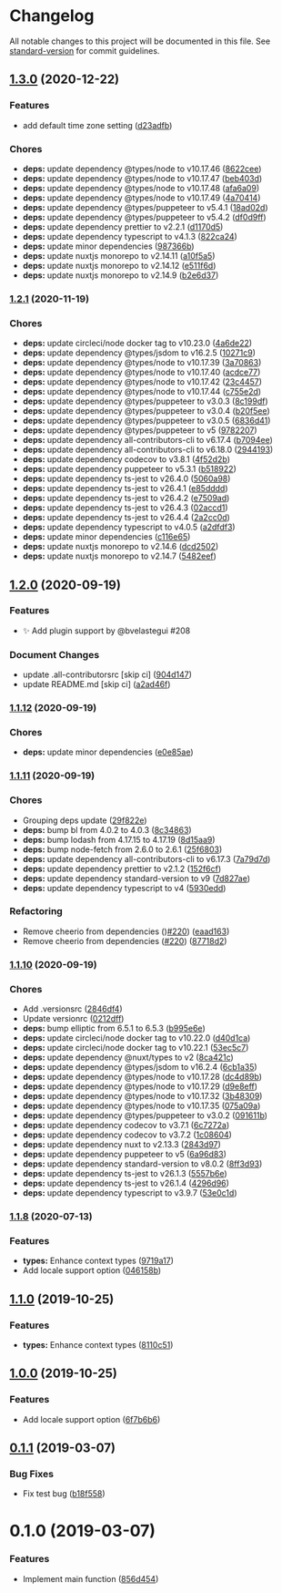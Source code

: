 # Changelog

All notable changes to this project will be documented in this file. See [standard-version](https://github.com/conventional-changelog/standard-version) for commit guidelines.

## [1.3.0](https://github.com/nuxt-community/dayjs-module/compare/v1.2.1...v1.3.0) (2020-12-22)


### Features

* add default time zone setting ([d23adfb](https://github.com/nuxt-community/dayjs-module/commit/d23adfbfffc23fa3b72d13ce80322c098d76c82a))


### Chores

* **deps:** update dependency @types/node to v10.17.46 ([8622cee](https://github.com/nuxt-community/dayjs-module/commit/8622ceeaf7b74a2bda6b248cebf60e082d000595))
* **deps:** update dependency @types/node to v10.17.47 ([beb403d](https://github.com/nuxt-community/dayjs-module/commit/beb403d25d0e9005b48ec4a03a58fea30d220f73))
* **deps:** update dependency @types/node to v10.17.48 ([afa6a09](https://github.com/nuxt-community/dayjs-module/commit/afa6a09c047f534d8651336a7d0bb21d6c1caccc))
* **deps:** update dependency @types/node to v10.17.49 ([4a70414](https://github.com/nuxt-community/dayjs-module/commit/4a704140d8e668bcfae82ef4a72b7d3c2c75b388))
* **deps:** update dependency @types/puppeteer to v5.4.1 ([18ad02d](https://github.com/nuxt-community/dayjs-module/commit/18ad02d1e90ae832738325f3b85ae63dfa041c5a))
* **deps:** update dependency @types/puppeteer to v5.4.2 ([df0d9ff](https://github.com/nuxt-community/dayjs-module/commit/df0d9ff37aea7d7c1c43e9cb7bdc2c0ef2faca7c))
* **deps:** update dependency prettier to v2.2.1 ([d1170d5](https://github.com/nuxt-community/dayjs-module/commit/d1170d5529f2aec7787a537be626b5a218808abb))
* **deps:** update dependency typescript to v4.1.3 ([822ca24](https://github.com/nuxt-community/dayjs-module/commit/822ca24689e78f04d4533382cf686d4128a90f68))
* **deps:** update minor dependencies ([987366b](https://github.com/nuxt-community/dayjs-module/commit/987366b696af54bd9a1a4eb36dfc2665e0cdc4c3))
* **deps:** update nuxtjs monorepo to v2.14.11 ([a10f5a5](https://github.com/nuxt-community/dayjs-module/commit/a10f5a54483966613f336fa386cf66702ac54618))
* **deps:** update nuxtjs monorepo to v2.14.12 ([e511f6d](https://github.com/nuxt-community/dayjs-module/commit/e511f6df3de2b16c97c8ddd3d78c6b6655aa1828))
* **deps:** update nuxtjs monorepo to v2.14.9 ([b2e6d37](https://github.com/nuxt-community/dayjs-module/commit/b2e6d3718244f53bd6cc34bc620e7d1b7edcb48a))

### [1.2.1](https://github.com/nuxt-community/dayjs-module/compare/v1.2.0...v1.2.1) (2020-11-19)


### Chores

* **deps:** update circleci/node docker tag to v10.23.0 ([4a6de22](https://github.com/nuxt-community/dayjs-module/commit/4a6de22571b7704fee8aa4e5e7a467dbb94cb206))
* **deps:** update dependency @types/jsdom to v16.2.5 ([10271c9](https://github.com/nuxt-community/dayjs-module/commit/10271c9c474f454b1555a0f1c5cb544ff9d0d3ef))
* **deps:** update dependency @types/node to v10.17.39 ([3a70863](https://github.com/nuxt-community/dayjs-module/commit/3a7086383f2abba74efef3f9758fde53571f5bf1))
* **deps:** update dependency @types/node to v10.17.40 ([acdce77](https://github.com/nuxt-community/dayjs-module/commit/acdce77685659bc258ef091ada6fc197fb157c58))
* **deps:** update dependency @types/node to v10.17.42 ([23c4457](https://github.com/nuxt-community/dayjs-module/commit/23c44572487dd3a024168465ed2b49968fbf5579))
* **deps:** update dependency @types/node to v10.17.44 ([c755e2d](https://github.com/nuxt-community/dayjs-module/commit/c755e2d30a01eb297aaeb7b5fe27cde51b295823))
* **deps:** update dependency @types/puppeteer to v3.0.3 ([8c199df](https://github.com/nuxt-community/dayjs-module/commit/8c199df757d5069e23d334b22e44e17e08ca8873))
* **deps:** update dependency @types/puppeteer to v3.0.4 ([b20f5ee](https://github.com/nuxt-community/dayjs-module/commit/b20f5ee075b4fe9633e0fefa0e2eb3715ffe0f22))
* **deps:** update dependency @types/puppeteer to v3.0.5 ([6836d41](https://github.com/nuxt-community/dayjs-module/commit/6836d41557952ceb1ae5eda55af711c314aa9225))
* **deps:** update dependency @types/puppeteer to v5 ([9782207](https://github.com/nuxt-community/dayjs-module/commit/9782207a7f848e8b4e327c8608236ed74a1de74f))
* **deps:** update dependency all-contributors-cli to v6.17.4 ([b7094ee](https://github.com/nuxt-community/dayjs-module/commit/b7094ee3b7fc9abc369799ab269f89ba8055c6cf))
* **deps:** update dependency all-contributors-cli to v6.18.0 ([2944193](https://github.com/nuxt-community/dayjs-module/commit/294419353108656f7ba326d470f66c3eef59d0b4))
* **deps:** update dependency codecov to v3.8.1 ([4f52d2b](https://github.com/nuxt-community/dayjs-module/commit/4f52d2b09ae5bd7a43ad4d1d71e74dad9d55d3bf))
* **deps:** update dependency puppeteer to v5.3.1 ([b518922](https://github.com/nuxt-community/dayjs-module/commit/b5189221fe4d8da5277d88295b1a225e03eedcdf))
* **deps:** update dependency ts-jest to v26.4.0 ([5060a98](https://github.com/nuxt-community/dayjs-module/commit/5060a98de104b1c8f06917b6c7f50a34c936120e))
* **deps:** update dependency ts-jest to v26.4.1 ([e85dddd](https://github.com/nuxt-community/dayjs-module/commit/e85dddd775be2730b6f15177ace5063f22d7c897))
* **deps:** update dependency ts-jest to v26.4.2 ([e7509ad](https://github.com/nuxt-community/dayjs-module/commit/e7509ad640366f5d7636432bfbed2812424e1e9b))
* **deps:** update dependency ts-jest to v26.4.3 ([02accd1](https://github.com/nuxt-community/dayjs-module/commit/02accd19f806dd35f48065c1972394a2daf242ea))
* **deps:** update dependency ts-jest to v26.4.4 ([2a2cc0d](https://github.com/nuxt-community/dayjs-module/commit/2a2cc0dae67b31bb5062aeaf16af1fe0d96c1bab))
* **deps:** update dependency typescript to v4.0.5 ([a2dfdf3](https://github.com/nuxt-community/dayjs-module/commit/a2dfdf33142e2202f15fc5e1cc9b2cad2f06086d))
* **deps:** update minor dependencies ([c116e65](https://github.com/nuxt-community/dayjs-module/commit/c116e65dc3485311d326146ba8205e3bc0cb6930))
* **deps:** update nuxtjs monorepo to v2.14.6 ([dcd2502](https://github.com/nuxt-community/dayjs-module/commit/dcd25021def31567a1347bf0b03ab6b2cb704f55))
* **deps:** update nuxtjs monorepo to v2.14.7 ([5482eef](https://github.com/nuxt-community/dayjs-module/commit/5482eef6346cf0f94b9703b09b62b1840bd7d935))

## [1.2.0](https://github.com/nuxt-community/dayjs-module/compare/v1.1.12...v1.2.0) (2020-09-19)

### Features

* :sparkles: Add plugin support by @bvelastegui #208

### Document Changes

* update .all-contributorsrc [skip ci] ([904d147](https://github.com/nuxt-community/dayjs-module/commit/904d1479960d010190d92ddd8ce4655ac7ac457d))
* update README.md [skip ci] ([a2ad46f](https://github.com/nuxt-community/dayjs-module/commit/a2ad46f661d9912aa0cf279e74d3bc17f498f8ee))

### [1.1.12](https://github.com/nuxt-community/dayjs-module/compare/v1.1.11...v1.1.12) (2020-09-19)


### Chores

* **deps:** update minor dependencies ([e0e85ae](https://github.com/nuxt-community/dayjs-module/commit/e0e85ae0d36c460c124364d6f442d45b8a469e40))

### [1.1.11](https://github.com/nuxt-community/dayjs-module/compare/v1.1.10...v1.1.11) (2020-09-19)


### Chores

* Grouping deps update ([29f822e](https://github.com/nuxt-community/dayjs-module/commit/29f822e93afe22350b9ed4cfeb29c9a79943935c))
* **deps:** bump bl from 4.0.2 to 4.0.3 ([8c34863](https://github.com/nuxt-community/dayjs-module/commit/8c34863a1b784b1483f95d09a52925b4a00962d0))
* **deps:** bump lodash from 4.17.15 to 4.17.19 ([8d15aa9](https://github.com/nuxt-community/dayjs-module/commit/8d15aa92240cd493b1de19ca6a061412074c99f9))
* **deps:** bump node-fetch from 2.6.0 to 2.6.1 ([25f6803](https://github.com/nuxt-community/dayjs-module/commit/25f6803a606d6950c09b4c1755a96fd3e3c9be45))
* **deps:** update dependency all-contributors-cli to v6.17.3 ([7a79d7d](https://github.com/nuxt-community/dayjs-module/commit/7a79d7d85ac721bd1d6eee43f467fce31e9dcd55))
* **deps:** update dependency prettier to v2.1.2 ([152f6cf](https://github.com/nuxt-community/dayjs-module/commit/152f6cf2d3355800d0219c95e466dfc778e6bdc8))
* **deps:** update dependency standard-version to v9 ([7d827ae](https://github.com/nuxt-community/dayjs-module/commit/7d827aedbceca94d8340915db42106e5e0f75d13))
* **deps:** update dependency typescript to v4 ([5930edd](https://github.com/nuxt-community/dayjs-module/commit/5930edd0425a7b0c48f32a0050b82725bd1e2119))


### Refactoring

* Remove cheerio from dependencies ()[#220](https://github.com/nuxt-community/dayjs-module/issues/220)) ([eaad163](https://github.com/nuxt-community/dayjs-module/commit/eaad163ed5db645ebe52c766c57cc97e2c16a464))
* Remove cheerio from dependencies ([#220](https://github.com/nuxt-community/dayjs-module/issues/220)) ([87718d2](https://github.com/nuxt-community/dayjs-module/commit/87718d232cd66aba8098931108840facc7a3593d))

### [1.1.10](https://github.com/nuxt-community/dayjs-module/compare/v1.1.9...v1.1.10) (2020-09-19)


### Chores

* Add .versionsrc ([2846df4](https://github.com/nuxt-community/dayjs-module/commit/2846df4c04e702c49d6c2679ecda51e63b8567af))
* Update versionrc ([0212dff](https://github.com/nuxt-community/dayjs-module/commit/0212dffc9085f3188a0f43ee2e850ebeebdbb0a4))
* **deps:** bump elliptic from 6.5.1 to 6.5.3 ([b995e6e](https://github.com/nuxt-community/dayjs-module/commit/b995e6e4b6637dbaf5b71ade0bff6233f0500754))
* **deps:** update circleci/node docker tag to v10.22.0 ([d40d1ca](https://github.com/nuxt-community/dayjs-module/commit/d40d1ca8e93bc18c73506e680f04a0c0d2121106))
* **deps:** update circleci/node docker tag to v10.22.1 ([53ec5c7](https://github.com/nuxt-community/dayjs-module/commit/53ec5c79fe0b268862de228fb780550e8795f0d0))
* **deps:** update dependency @nuxt/types to v2 ([8ca421c](https://github.com/nuxt-community/dayjs-module/commit/8ca421cda5e08a79e7cc09900720fbbc7d6ee63d))
* **deps:** update dependency @types/jsdom to v16.2.4 ([6cb1a35](https://github.com/nuxt-community/dayjs-module/commit/6cb1a3559326718c9dae011c7897280275172d05))
* **deps:** update dependency @types/node to v10.17.28 ([dc4d89b](https://github.com/nuxt-community/dayjs-module/commit/dc4d89b2852084c00ce43db36a6264446d07309b))
* **deps:** update dependency @types/node to v10.17.29 ([d9e8eff](https://github.com/nuxt-community/dayjs-module/commit/d9e8effff7f455538f6aba1057a755ed687a537f))
* **deps:** update dependency @types/node to v10.17.32 ([3b48309](https://github.com/nuxt-community/dayjs-module/commit/3b48309a96aa7ff190a96469c75becc4a75b2bc4))
* **deps:** update dependency @types/node to v10.17.35 ([075a09a](https://github.com/nuxt-community/dayjs-module/commit/075a09a222ca273eef28ba92afda6cf9d4673250))
* **deps:** update dependency @types/puppeteer to v3.0.2 ([091611b](https://github.com/nuxt-community/dayjs-module/commit/091611b271447dbc6ceb7cab076ec98815f104b9))
* **deps:** update dependency codecov to v3.7.1 ([6c7272a](https://github.com/nuxt-community/dayjs-module/commit/6c7272acb659967ee7e6868a995dada1f9fdd278))
* **deps:** update dependency codecov to v3.7.2 ([1c08604](https://github.com/nuxt-community/dayjs-module/commit/1c086044929b8029403b2973409d02e6c5613edc))
* **deps:** update dependency nuxt to v2.13.3 ([2843d97](https://github.com/nuxt-community/dayjs-module/commit/2843d97c39dbed00d9c474750a79c69b46b35603))
* **deps:** update dependency puppeteer to v5 ([6a96d83](https://github.com/nuxt-community/dayjs-module/commit/6a96d834851347f921876d40a931a87df2a86ff3))
* **deps:** update dependency standard-version to v8.0.2 ([8ff3d93](https://github.com/nuxt-community/dayjs-module/commit/8ff3d93aeb072c6ef61b23a501dcc85310a27bcb))
* **deps:** update dependency ts-jest to v26.1.3 ([5557b6e](https://github.com/nuxt-community/dayjs-module/commit/5557b6e24ee985f98c10fd3ee0d1f517582dbe77))
* **deps:** update dependency ts-jest to v26.1.4 ([4296d96](https://github.com/nuxt-community/dayjs-module/commit/4296d960803aca854e9e4609d3c4f5d73f66c782))
* **deps:** update dependency typescript to v3.9.7 ([53e0c1d](https://github.com/nuxt-community/dayjs-module/commit/53e0c1dcadb65a1a74765b73a58573ff976f6c41))

### [1.1.8](https://github.com/nuxt-community/dayjs-module/compare/v0.1.2...v1.1.8) (2020-07-13)

### Features

* **types:** Enhance context types ([9719a17](https://github.com/nuxt-community/dayjs-module/commit/9719a1792e7356b3e26e39b1beeba30516f6a1ca))
* Add locale support option ([046158b](https://github.com/nuxt-community/dayjs-module/commit/046158b3e1761d76fe84a57ad588c0d61e13e308))

## [1.1.0](https://github.com/nuxt-community/dayjs-module/compare/v1.0.0...v1.1.0) (2019-10-25)

### Features

* **types:** Enhance context types ([8110c51](https://github.com/nuxt-community/dayjs-module/commit/8110c51e4ed2a722c21900b8f91c488e9aed61fd))

## [1.0.0](https://github.com/nuxt-community/dayjs-module/compare/v0.1.2...v1.0.0) (2019-10-25)

### Features

* Add locale support option ([6f7b6b6](https://github.com/nuxt-community/dayjs-module/commit/6f7b6b6f19d4faef0080af70ff8e464ca66cf8cd))

## [0.1.1](https://github.com/nuxt-community/dayjs-module/compare/v0.1.0...v0.1.1) (2019-03-07)

### Bug Fixes

* Fix test bug ([b18f558](https://github.com/nuxt-community/dayjs-module/commit/b18f558))

# 0.1.0 (2019-03-07)

### Features

* Implement main function ([856d454](https://github.com/nuxt-community/dayjs-module/commit/856d454))
